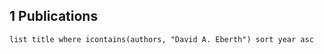 ## 1 Publications
```dataview
list title where icontains(authors, "David A. Eberth") sort year asc
```